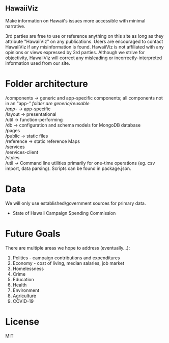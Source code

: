 ## HawaiiViz
Make information on Hawaii's issues more accessible with minimal narrative.

3rd parties are free to use or reference anything on this site as long as they attribute "HawaiiViz" on any publications. Users are encouraged to contact HawaiiViz if any misinformation is found. HawaiiViz is not affiliated with any opinions or views expressed by 3rd parties. Although we strive for objectivity, HawaiiViz will correct any misleading or incorrectly-interpreted information used from our site.

# Folder architecture
/components -> generic and app-specific components; all components not in an "app-*" folder are generic/reusable  
    /app-* -> app-specific  
    /layout -> presentational  
    /util -> function-performing  
/db -> configuration and schema models for MongoDB database  
/pages  
/public -> static files  
/reference -> static reference Maps  
/services  
/services-client  
/styles  
/util -> Command line utilities primarily for one-time operations (eg. csv import, data parsing). Scripts can be found in package.json.  

# Data 
We will only use established/government sources for primary data.  
- State of Hawaii Campaign Spending Commission  

# Future Goals
There are multiple areas we hope to address (eventually...):
1. Politics - campaign contributions and expenditures
2. Economy - cost of living, median salaries, job market
3. Homelessness
4. Crime
5. Education
6. Health
7. Environment
8. Agriculture
9. COVID-19

# License
MIT